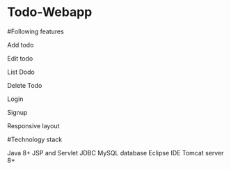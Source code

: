 # Todo-Webapp

#Following features

Add todo

Edit todo

List Dodo

Delete Todo

Login

Signup

Responsive layout


#Technology stack

Java 8+
JSP and Servlet
JDBC
MySQL database
Eclipse IDE
Tomcat server 8+
